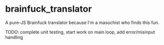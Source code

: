 # brainfuck_translator
A pure-JS Brainfuck translator because I'm a masochist who finds this fun.

TODO:
complete unit testing, start work on main loop, add error/misinput handling

